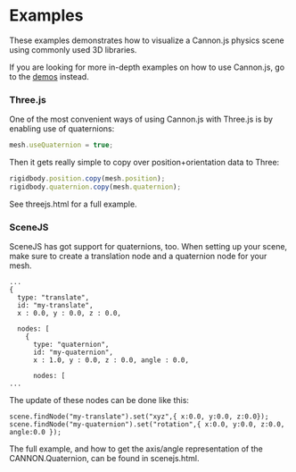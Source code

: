 # Examples

These examples demonstrates how to visualize a Cannon.js physics scene using commonly used 3D libraries.

If you are looking for more in-depth examples on how to use Cannon.js, go to the [demos](https://github.com/schteppe/cannon.js/tree/master/demos) instead.

### Three.js

One of the most convenient ways of using Cannon.js with Three.js is by enabling use of quaternions:

```javascript
mesh.useQuaternion = true;
```

Then it gets really simple to copy over position+orientation data to Three:
```javascript
rigidbody.position.copy(mesh.position);
rigidbody.quaternion.copy(mesh.quaternion);
```

See threejs.html for a full example.

### SceneJS

SceneJS has got support for quaternions, too. When setting up your scene, make sure to create a translation node and a quaternion node for your mesh.

```
...
{
  type: "translate",
  id: "my-translate",
  x : 0.0, y : 0.0, z : 0.0,
  
  nodes: [
    {
      type: "quaternion",
      id: "my-quaternion",
      x : 1.0, y : 0.0, z : 0.0, angle : 0.0,
            
      nodes: [
...
```
The update of these nodes can be done like this:
```
scene.findNode("my-translate").set("xyz",{ x:0.0, y:0.0, z:0.0});
scene.findNode("my-quaternion").set("rotation",{ x:0.0, y:0.0, z:0.0, angle:0.0 });
```
The full example, and how to get the axis/angle representation of the CANNON.Quaternion, can be found in scenejs.html.